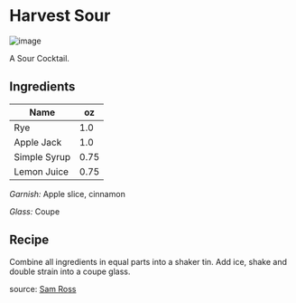 # Harvest Sour

![image](https://user-images.githubusercontent.com/6827750/118741597-94cd2700-b81c-11eb-85aa-db6ad4709c16.png)

A Sour Cocktail.

## Ingredients

| Name | oz |
| ----------- | ------- |
| Rye | 1.0 |
| Apple Jack | 1.0 |
| Simple Syrup | 0.75 |
| Lemon Juice | 0.75 |

_Garnish:_ Apple slice, cinnamon

_Glass:_ Coupe

## Recipe

Combine all ingredients in equal parts into a shaker tin. Add ice, shake and double strain into a coupe glass.

source: [Sam Ross](https://punchdrink.com/recipes/harvest-sour/)

[^1]: Citrus forward
[^2]: Sam Ross
